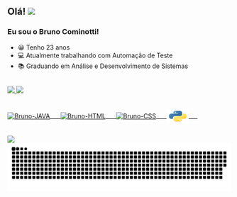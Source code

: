 ## Olá! <img src="https://raw.githubusercontent.com/iampavangandhi/iampavangandhi/master/gifs/Hi.gif" width="30px"></h2>  <h3>Eu sou o Bruno Cominotti!</h3>


- 😀 Tenho 23 anos
- 💻 Atualmente trabalhando com Automação de Teste
- 📚 Graduando em Análise e Desenvolvimento de Sistemas

<br>

<div>
  <a href="https://github.com/brunocominotti">
  <img height="185em" src="https://github-readme-stats.vercel.app/api?username=brunocominotti&border_color=ffffff&title_color=00BFFF&text_color=ffffff&show_icons=true&icon_color=00BFFF&theme=dracula&include_all_commits=true&count_private=true"/>
    
  <img height="185em" src="https://github-readme-stats.vercel.app/api/top-langs/?username=brunocominotti&title_color=00BFFF&&langs_count=8&langs_count=7&theme=dracula"/>
</div>
  
<br>

<div style="display: inline_block"><br>
  
   <img align="center" alt="Bruno-JAVA" height="30" width="50" src="https://cdn.jsdelivr.net/gh/devicons/devicon/icons/java/java-original-wordmark.svg">
  &nbsp;&nbsp;&nbsp;&nbsp;
  <img align="center" alt="Bruno-HTML" height="30" width="50" src="https://cdn.jsdelivr.net/gh/devicons/devicon/icons/html5/html5-original.svg">
  &nbsp;&nbsp;&nbsp;&nbsp;
  <img align="center" alt="Bruno-CSS" height="30" width="50" src="https://cdn.jsdelivr.net/gh/devicons/devicon/icons/css3/css3-original.svg">
  &nbsp;&nbsp;&nbsp;&nbsp;
  <img align="center" alt="Bruno-Python" height="30" width="50" src="https://raw.githubusercontent.com/devicons/devicon/master/icons/python/python-original.svg">
  &nbsp;&nbsp;&nbsp;&nbsp;
  
  
  <br>
 
  
</div>
  
  
##
   <div>
      <a href="https://www.linkedin.com/in/bruno-cominotti-3730931a4/" target="_blank"><img align="left" src="https://img.shields.io/badge/-LinkedIn-%230077B5?style=for-the-badge&logo=linkedin&logoColor=white" target="_blank"></a> 
  </div>
  
  ![Snake animation](https://github.com/brunocominotti/brunocominotti/blob/output/github-contribution-grid-snake.svg)
  

  
  
  
 









